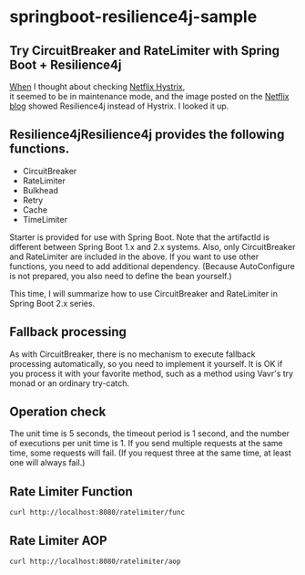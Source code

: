 # springboot-resilience4j-sample

##  Try CircuitBreaker and RateLimiter with Spring Boot + Resilience4j
[When](https://github.com/Netflix/Hystrix) I thought about checking [Netflix Hystrix](https://github.com/Netflix/Hystrix),  
it seemed to be in maintenance mode, and the image posted on the [Netflix blog](https://netflixtechblog.com/netflix-oss-and-spring-boot-coming-full-circle-4855947713a0) showed Resilience4j instead of Hystrix. I looked it up.

##  Resilience4jResilience4j provides the following functions.
- CircuitBreaker
- RateLimiter
- Bulkhead
- Retry
- Cache
- TimeLimiter

Starter is provided for use with Spring Boot.
Note that the artifactId is different between Spring Boot 1.x and 2.x systems.
Also, only CircuitBreaker and RateLimiter are included in the above. If you want to use other functions, you need to add additional dependency.
(Because AutoConfigure is not prepared, you also need to define the bean yourself.)

This time, I will summarize how to use CircuitBreaker and RateLimiter in Spring Boot 2.x series.

##  Fallback processing
As with CircuitBreaker, there is no mechanism to execute fallback processing automatically, so you need to implement it yourself.
It is OK if you process it with your favorite method, such as a method using Vavr's try monad or an ordinary try-catch.

##  Operation check
The unit time is 5 seconds, the timeout period is 1 second, and the number of executions per unit time is 1.
If you send multiple requests at the same time, some requests will fail.
(If you request three at the same time, at least one will always fail.)

## Rate Limiter Function
```
curl http://localhost:8080/ratelimiter/func
```

## Rate Limiter AOP
```
curl http://localhost:8080/ratelimiter/aop
```